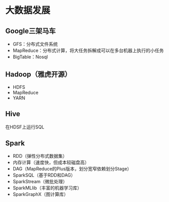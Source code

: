 # 大数据发展
## Google三架马车
- GFS：分布式文件系统
- MapReduce：分布式计算，将大任务拆解成可以在多台机器上执行的小任务
- BigTable：Nosql
## Hadoop（雅虎开源）
- HDFS
- MapReduce
- YARN
## Hive
在HDSF上运行SQL
## Spark
- RDD（弹性分布式数据集）
- 内存计算（速度快，但成本较磁盘高）
- DAG（MapReduce的Plus版本，划分宽窄依赖划分Stage）
- SparkSQL（基于RDD和DAG）
- SparkStream（微批处理）
- SparkMLlib（丰富的机器学习库）
- SparkGraphX（图计算库）

